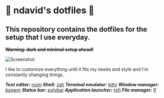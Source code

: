 # :space_invader: ndavid's dotfiles :space_invader:
## This repository contains the dotfiles for the setup that I use everyday.
~~**Warning: dark and minimal setup ahead!**~~

![Screenshot](https://raw.githubusercontent.com/ndav1d/dotfiles/main/.github/bg.png)

I like to customize everything until it fits my needs and style and I'm
constantly changing things.

***Text editor:***           [nvim](https://github.com/ndav1d/dotfiles/tree/main/.config/nvim)
***Shell:***                 [zsh](https://github.com/ndav1d/dotfiles/tree/main/.zsh)
***Terminal emulator:***     [kitty](https://github.com/ndav1d/dotfiles/tree/main/.config/kitty)
***Window manager:***        [bspwm](https://github.com/ndav1d/dotfiles/tree/main/.config/bspwm)
***Status bar:***            [polybar](https://github.com/ndav1d/dotfiles/tree/main/.config/polybar)
***Application launcher:***  [rofi](https://github.com/ndav1d/dotfiles/tree/main/.config/rofi)
***File manager:***          [lf](https://github.com/ndav1d/dotfiles/tree/main/.config/lf)
